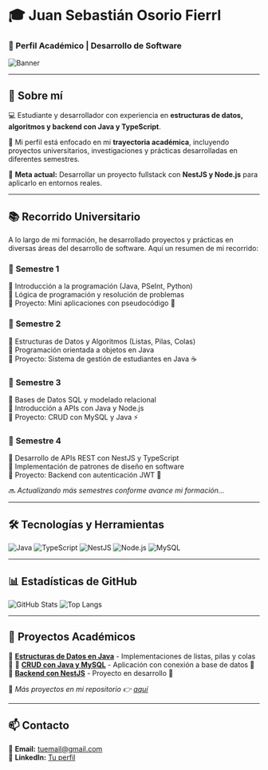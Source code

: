 # 🎓 Juan Sebastián Osorio Fierrl  
### 🚀 Perfil Académico | Desarrollo de Software  

![Banner](https://media.giphy.com/media/QTfX9Ejfra3ZmNxh6B/giphy.gif)

---

## 📘 Sobre mí
💻 Estudiante y desarrollador con experiencia en **estructuras de datos, algoritmos y backend con Java y TypeScript**.

🎯 Mi perfil está enfocado en mi **trayectoria académica**, incluyendo proyectos universitarios, investigaciones y prácticas desarrolladas en diferentes semestres.

📌 **Meta actual:** Desarrollar un proyecto fullstack con **NestJS y Node.js** para aplicarlo en entornos reales.

---

## 📚 Recorrido Universitario
A lo largo de mi formación, he desarrollado proyectos y prácticas en diversas áreas del desarrollo de software. Aquí un resumen de mi recorrido:

### 📌 **Semestre 1**
🔹 Introducción a la programación (Java, PSeInt, Python)  
🔹 Lógica de programación y resolución de problemas  
🔹 Proyecto: Mini aplicaciones con pseudocódigo 📜  

### 📌 **Semestre 2**
🔹 Estructuras de Datos y Algoritmos (Listas, Pilas, Colas)  
🔹 Programación orientada a objetos en Java  
🔹 Proyecto: Sistema de gestión de estudiantes en Java ☕  

### 📌 **Semestre 3**
🔹 Bases de Datos SQL y modelado relacional  
🔹 Introducción a APIs con Java y Node.js  
🔹 Proyecto: CRUD con MySQL y Java ⚡  

### 📌 **Semestre 4**
🔹 Desarrollo de APIs REST con NestJS y TypeScript  
🔹 Implementación de patrones de diseño en software  
🔹 Proyecto: Backend con autenticación JWT 🔐  

🔜 *Actualizando más semestres conforme avance mi formación...*

---

## 🛠 Tecnologías y Herramientas

![Java](https://img.shields.io/badge/Java-ED8B00?style=for-the-badge&logo=java&logoColor=white)
![TypeScript](https://img.shields.io/badge/TypeScript-007ACC?style=for-the-badge&logo=typescript&logoColor=white)
![NestJS](https://img.shields.io/badge/NestJS-E0234E?style=for-the-badge&logo=nestjs&logoColor=white)
![Node.js](https://img.shields.io/badge/Node.js-43853D?style=for-the-badge&logo=node.js&logoColor=white)
![MySQL](https://img.shields.io/badge/MySQL-4479A1?style=for-the-badge&logo=mysql&logoColor=white)

---

## 📊 Estadísticas de GitHub

![GitHub Stats](https://github-readme-stats.vercel.app/api?username=Sebastian080502&show_icons=true&theme=radical)
![Top Langs](https://github-readme-stats.vercel.app/api/top-langs/?username=Sebastian080502&layout=compact&theme=radical)

---

## 🚀 Proyectos Académicos
🔹 [**Estructuras de Datos en Java**](#) - Implementaciones de listas, pilas y colas 📜
🔹 [**CRUD con Java y MySQL**](#) - Aplicación con conexión a base de datos 📂
🔹 [**Backend con NestJS**](#) - Proyecto en desarrollo 🚀

📌 *Más proyectos en mi repositorio 👉 [aquí](https://github.com/Sebastian080502?tab=repositories)*

---

## 📫 Contacto
📩 **Email:** tuemail@gmail.com  
🔗 **LinkedIn:** [Tu perfil](#)  
